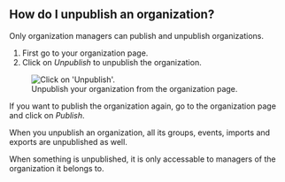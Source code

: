 ## How do I unpublish an organization?

Only organization managers can publish and unpublish organizations.

1. First go to your organization page.
1. Click on *Unpublish* to unpublish the organization.

<figure>
  <img src="help-organization-unpublish.png" alt="Click on 'Unpublish'."/>
  <figcaption>Unpublish your organization from the organization page.
  </figcaption>
</figure>

If you want to publish the organization again, go to the organization page and
click on *Publish*.

When you unpublish an organization, all its groups, events, imports and exports
are unpublished as well.

When something is unpublished, it is only accessable to managers of the
organization it belongs to.
